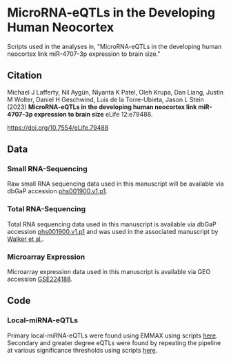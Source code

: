 # MicroRNA-eQTLs in the Developing Human Neocortex

Scripts used in the analyses in, "MicroRNA-eQTLs in the developing human neocortex link miR-4707-3p expression to brain size."  

## Citation

Michael J Lafferty, Nil Aygün, Niyanta K Patel, Oleh Krupa, Dan Liang, Justin M Wolter, Daniel H Geschwind, Luis de la Torre-Ubieta, Jason L Stein (2023) **MicroRNA-eQTLs in the developing human neocortex link miR-4707-3p expression to brain size** eLife 12:e79488.  

https://doi.org/10.7554/eLife.79488  

## Data

### Small RNA-Sequencing
Raw small RNA sequencing data used in this manuscript will be available via dbGaP accession [phs001900.v1.p1](https://www.ncbi.nlm.nih.gov/projects/gap/cgi-bin/study.cgi?study_id=phs003106.v1.p1).  
### Total RNA-Sequencing
Total RNA sequencing data used in this manuscript is available via dbGaP accession [phs001900.v1.p1](https://www.ncbi.nlm.nih.gov/projects/gap/cgi-bin/study.cgi?study_id=phs001900.v1.p1) and was used in the associated manuscript by [Walker et al.](https://doi.org/10.1016/j.cell.2019.09.021).
### Microarray Expression
Microarray expression data used in this manuscript is available via GEO accession [GSE224188](https://doi.org/10.1016/j.cell.2019.09.021).

## Code

### Local-miRNA-eQTLs

Primary local-miRNA-eQTLs were found using EMMAX using scripts [here](https://github.com/mikelaff/mirna-eqtl-manuscript/tree/main/src/emmax/final_pipeline). Secondary and greater degree eQTLs were found by repeating the pipeline at various significance thresholds using scripts [here](https://github.com/mikelaff/mirna-eqtl-manuscript/tree/main/src/conditionally_independent_eqtls).





